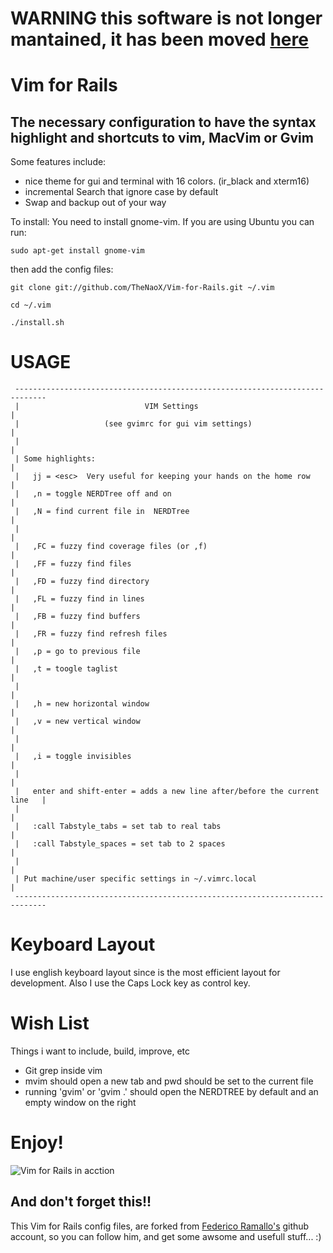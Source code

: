 # WARNING this software is not longer mantained, it has been moved [here](https://github.com/TheNaoX/dotfiles)
# Vim for Rails

## The necessary configuration to have the syntax highlight and shortcuts to vim, MacVim or Gvim

Some features include:

* nice theme for gui and terminal with 16 colors. (ir_black and xterm16)
* incremental Search that ignore case by default
* Swap and backup out of your way

To install:
You need to install gnome-vim. If you are using Ubuntu you can run:

 `sudo apt-get install gnome-vim`

then add the config files:

 `git clone git://github.com/TheNaoX/Vim-for-Rails.git ~/.vim`

  `cd ~/.vim`

  `./install.sh`

# USAGE
     -----------------------------------------------------------------------------  
     |                            VIM Settings                                   |
     |                   (see gvimrc for gui vim settings)                       |
     |                                                                           |
     | Some highlights:                                                          |
     |   jj = <esc>  Very useful for keeping your hands on the home row          |
     |   ,n = toggle NERDTree off and on                                         |
     |   ,N = find current file in  NERDTree                                     |
     |                                                                           |
     |   ,FC = fuzzy find coverage files (or ,f)                                 |
     |   ,FF = fuzzy find files                                                  |
     |   ,FD = fuzzy find directory                                              |
     |   ,FL = fuzzy find in lines                                               |
     |   ,FB = fuzzy find buffers                                                |
     |   ,FR = fuzzy find refresh files                                          |
     |   ,p = go to previous file                                                |
     |   ,t = toogle taglist                                                     |
     |                                                                           |
     |   ,h = new horizontal window                                              |
     |   ,v = new vertical window                                                |
     |                                                                           |
     |   ,i = toggle invisibles                                                  |
     |                                                                           |
     |   enter and shift-enter = adds a new line after/before the current line   |
     |                                                                           |
     |   :call Tabstyle_tabs = set tab to real tabs                              |
     |   :call Tabstyle_spaces = set tab to 2 spaces                             |
     |                                                                           |
     | Put machine/user specific settings in ~/.vimrc.local                      |
     -----------------------------------------------------------------------------  



# Keyboard Layout

I use english keyboard layout since is the most efficient layout for development.
Also I use the Caps Lock key as control key. 


# Wish List

Things i want to include, build, improve, etc

* Git grep inside vim 
* mvim should open a new tab and pwd should be set to the current file
* running 'gvim' or 'gvim .' should open the NERDTREE by default and an empty window on the right


# Enjoy!

![Vim for Rails in acction](http://dl.dropbox.com/u/56777664/Pantallazo%20del%202012-01-11%2022%3A42%3A27.png)

## And don't forget this!!

This Vim for Rails config files, are forked from [Federico Ramallo's](https://github.com/framallo) github account, so you can follow him, and get some awsome and usefull stuff... :)
